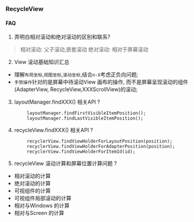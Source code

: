 
### RecycleView

#### FAQ

1. 弄明白相对滚动和绝对滚动的区别和联系?

> 相对滚动: 父子滚动,嵌套滚动
> 绝对滚动: 相对于屏幕滚动

2. View 滚动基础知识汇总

- 理解`布局坐标`,`视图坐标`,`滚动坐标`,结合`n-X`考虑正负向问题;
- `手势操作`针对的是屏幕中待滚动View 画布的操作, 而不是屏幕呈现滚动的组件(AdapterView, RecycleView,XXXScrollView)的滚动;

3. layoutManager.findXXX() 相关API ?

```
        layoutManager.findFirstVisibleItemPosition();
        layoutManager.findLastVisibleItemPosition();
```

4. recycleView.findXXX() 相关API ?

```
        recyclerView.findViewHolderForLayoutPosition(position);
        recyclerView.findViewHolderForAdapterPosition(position);
        recyclerView.findViewHolderForItemId(id);
```

5. recycleView 滚动计算和屏幕位置计算问题 ?

- 相对滚动的计算
- 绝对滚动的计算
- 可视组件的计算
- 可视组件局部滚动的计算
- 相对与Windows 的计算
- 相对与Screen 的计算


